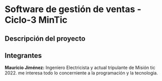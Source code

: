 # Software de gestión de ventas - Ciclo-3 MinTic

## Descripción del proyecto





## Integrantes
**Mauricio Jiménez:** Ingeniero Electricista y actual tripulante de Misión tic 2022. me interesa todo lo concerniente a la programación y la tecnologia.
